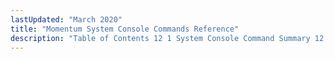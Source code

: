 ```yaml
---
lastUpdated: "March 2020"
title: "Momentum System Console Commands Reference"
description: "Table of Contents 12 1 System Console Command Summary 12 2 System Console Commands..."
---
```


